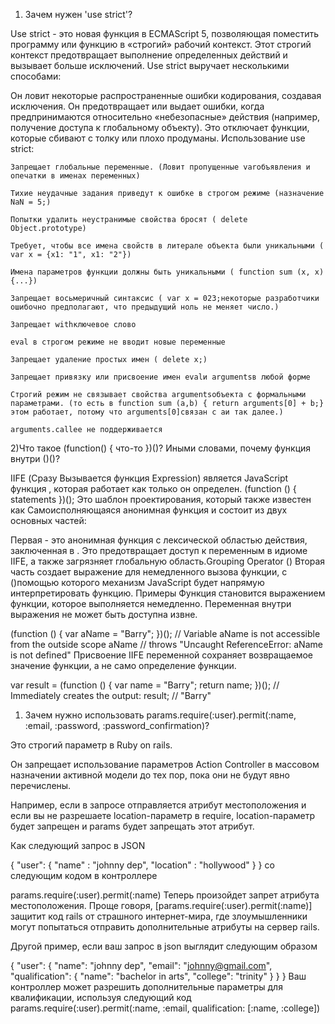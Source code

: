 1) Зачем нужен 'use strict'?

Use strict - это новая функция в ECMAScript 5, позволяющая поместить программу или функцию в «строгий» рабочий контекст. Этот строгий контекст предотвращает выполнение определенных действий и вызывает больше исключений.
Use strict выручает несколькими способами:

Он ловит некоторые распространенные ошибки кодирования, создавая исключения.
Он предотвращает или выдает ошибки, когда предпринимаются относительно «небезопасные» действия (например, получение доступа к глобальному объекту).
Это отключает функции, которые сбивают с толку или плохо продуманы.
Использование use strict:

    Запрещает глобальные переменные. (Ловит пропущенные varобъявления и опечатки в именах переменных)

    Тихие неудачные задания приведут к ошибке в строгом режиме (назначение NaN = 5;)

    Попытки удалить неустранимые свойства бросят ( delete Object.prototype)

    Требует, чтобы все имена свойств в литерале объекта были уникальными ( var x = {x1: "1", x1: "2"})

    Имена параметров функции должны быть уникальными ( function sum (x, x) {...})

    Запрещает восьмеричный синтаксис ( var x = 023;некоторые разработчики ошибочно предполагают, что предыдущий ноль не меняет число.)

    Запрещает withключевое слово

    eval в строгом режиме не вводит новые переменные

    Запрещает удаление простых имен ( delete x;)

    Запрещает привязку или присвоение имен evalи argumentsв любой форме

    Строгий режим не связывает свойства argumentsобъекта с формальными параметрами. (то есть в function sum (a,b) { return arguments[0] + b;}этом работает, потому что arguments[0]связан с aи так далее.)

    arguments.callee не поддерживается
    
    
  2)Что такое (function() { что-то })()? Иными словами, почему функция внутри ()()?  
  
  IIFE (Сразу Вызывается функция Expression) является  JavaScript функция , которая работает как только он определен.
(function () {
    statements
})();
Это шаблон проектирования, который также известен как Самоисполняющаяся анонимная функция и состоит из двух основных частей:

Первая - это анонимная функция с лексической областью действия, заключенная в . Это предотвращает доступ к переменным в идиоме IIFE, а также загрязняет глобальную область.Grouping Operator ()
Вторая часть создает выражение для немедленного вызова функции, с ()помощью которого механизм JavaScript будет напрямую интерпретировать функцию.
Примеры
Функция становится выражением функции, которое выполняется немедленно. Переменная внутри выражения не может быть доступна извне.

(function () {
    var aName = "Barry";
})();
// Variable aName is not accessible from the outside scope
aName // throws "Uncaught ReferenceError: aName is not defined"
Присвоение IIFE переменной сохраняет возвращаемое значение функции, а не само определение функции.

var result = (function () {
    var name = "Barry"; 
    return name; 
})(); 
// Immediately creates the output: 
result; // "Barry"


1) Зачем нужно использовать params.require(:user).permit(:name, :email, :password, :password_confirmation)?

Это строгий параметр в Ruby on rails.

Он запрещает использование параметров Action Controller в массовом назначении активной модели до тех пор, пока они не будут явно перечислены.

Например, если в запросе отправляется атрибут местоположения и если вы не разрешаете location-параметр в require, location-параметр будет запрещен и params будет запрещать этот атрибут.

Как следующий запрос в JSON

{
   "user": {
          "name" : "johnny dep",
          "location" : "hollywood"
   }
}
со следующим кодом в контроллере

params.require(:user).permit(:name)
Теперь произойдет запрет атрибута местоположения. Проще говоря, [params.require(:user).permit(:name)] защитит код rails от страшного интернет-мира, где злоумышленники могут попытаться отправить дополнительные атрибуты на сервер rails.

Другой пример, если ваш запрос в json выглядит следующим образом

{
    "user": {
        "name": "johnny dep",
        "email": "johnny@gmail.com",
        "qualification": {
            "name": "bachelor in arts",
            "college": "trinity"
        }
    }
}
Ваш контроллер может разрешить дополнительные параметры для квалификации, используя следующий код
params.require(:user).permit(:name, :email, qualification: [:name, :college])









